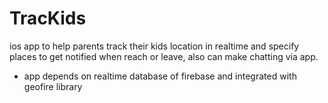 # TracKids 
ios app to help parents track their kids location in realtime and specify places to get notified when reach or leave, also can make chatting via app.
- app depends on realtime database of firebase and integrated with geofire library
